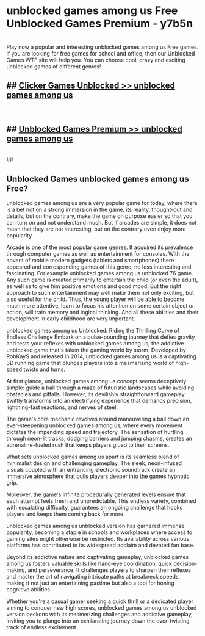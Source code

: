 # unblocked games among us Free Unblocked Games Premium - y7b5n <br>
<br>
Play now a popular and interesting unblocked games among us Free games. If you are looking for free games for school and office, then our Unblocked Games WTF site will help you. You can choose cool, crazy and exciting unblocked games of different genres!


## ##  [Clicker Games Unblocked >> unblocked games among us](http://freeplayer.one?title=unblocked_games_among_us&ref=M1)
  <br>

##  ## [Unblocked Games Premium >> unblocked games among us](http://freeplayer.one?title=unblocked_games_among_us&ref=M1)
  <br>
  ##



## Unblocked Games unblocked games among us Free?

unblocked games among us are a very popular game for today, where there is a bet not on a strong immersion in the game, its reality, thought-out and details, but on the contrary, make the game on purpose easier so that you can turn on and not understand much. But if arcades are simple, it does not mean that they are not interesting, but on the contrary even enjoy more popularity.

Arcade is one of the most popular game genres. It acquired its prevalence through computer games as well as entertainment for consoles. With the advent of mobile modern gadgets (tablets and smartphones) there appeared and corresponding games of this genre, no less interesting and fascinating. For example unblocked games among us unblocked 76 game. Any such game is created primarily to entertain the child (or even the adult), as well as to give him positive emotions and good mood. But the right approach to such entertainment may well make them not only exciting, but also useful for the child. Thus, the young player will be able to become much more attentive, learn to focus his attention on some certain object or action, will train memory and logical thinking. And all these abilities and their development in early childhood are very important.

unblocked games among us Unblocked: Riding the Thrilling Curve of Endless Challenge
Embark on a pulse-pounding journey that defies gravity and tests your reflexes with unblocked games among us, the addictive unblocked game that's taken the gaming world by storm. Developed by RobKayS and released in 2014, unblocked games among us is a captivating 3D running game that plunges players into a mesmerizing world of high-speed twists and turns.

At first glance, unblocked games among us concept seems deceptively simple: guide a ball through a maze of futuristic landscapes while avoiding obstacles and pitfalls. However, its devilishly straightforward gameplay swiftly transforms into an electrifying experience that demands precision, lightning-fast reactions, and nerves of steel.

The game's core mechanic revolves around maneuvering a ball down an ever-steepening unblocked games among us, where every movement dictates the impending speed and trajectory. The sensation of hurtling through neon-lit tracks, dodging barriers and jumping chasms, creates an adrenaline-fueled rush that keeps players glued to their screens.

What sets unblocked games among us apart is its seamless blend of minimalist design and challenging gameplay. The sleek, neon-infused visuals coupled with an entrancing electronic soundtrack create an immersive atmosphere that pulls players deeper into the games hypnotic grip.

Moreover, the game's infinite procedurally generated levels ensure that each attempt feels fresh and unpredictable. This endless variety, combined with escalating difficulty, guarantees an ongoing challenge that hooks players and keeps them coming back for more.

unblocked games among us unblocked version has garnered immense popularity, becoming a staple in schools and workplaces where access to gaming sites might otherwise be restricted. Its availability across various platforms has contributed to its widespread acclaim and devoted fan base.

Beyond its addictive nature and captivating gameplay, unblocked games among us fosters valuable skills like hand-eye coordination, quick decision-making, and perseverance. It challenges players to sharpen their reflexes and master the art of navigating intricate paths at breakneck speeds, making it not just an entertaining pastime but also a tool for honing cognitive abilities.

Whether you're a casual gamer seeking a quick thrill or a dedicated player aiming to conquer new high scores, unblocked games among us unblocked version beckons with its mesmerizing challenges and addictive gameplay, inviting you to plunge into an exhilarating journey down the ever-twisting track of endless excitement.